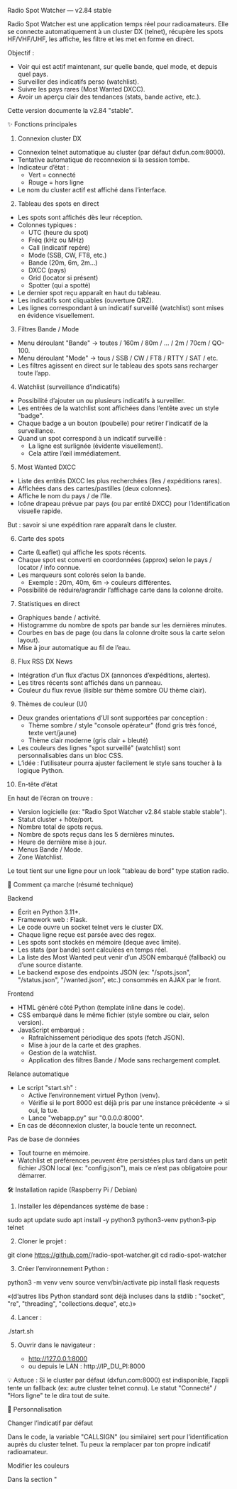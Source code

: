 Radio Spot Watcher — v2.84 stable

Radio Spot Watcher est une application temps réel pour radioamateurs.
Elle se connecte automatiquement à un cluster DX (telnet), récupère les spots HF/VHF/UHF, les affiche, les filtre et les met en forme en direct.

Objectif :

- Voir qui est actif maintenant, sur quelle bande, quel mode, et depuis quel pays.
- Surveiller des indicatifs perso (watchlist).
- Suivre les pays rares (Most Wanted DXCC).
- Avoir un aperçu clair des tendances (stats, bande active, etc.).

Cette version documente la v2.84 "stable".

✨ Fonctions principales

1. Connexion cluster DX

- Connexion telnet automatique au cluster (par défaut dxfun.com:8000).
- Tentative automatique de reconnexion si la session tombe.
- Indicateur d’état :
   - Vert = connecté
   - Rouge = hors ligne
- Le nom du cluster actif est affiché dans l’interface.

2. Tableau des spots en direct

- Les spots sont affichés dès leur réception.
- Colonnes typiques :
   - UTC (heure du spot)
   - Fréq (kHz ou MHz)
   - Call (indicatif repéré)
   - Mode (SSB, CW, FT8, etc.)
   - Bande (20m, 6m, 2m…)
   - DXCC (pays)
   - Grid (locator si présent)
   - Spotter (qui a spotté)
- Le dernier spot reçu apparaît en haut du tableau.
- Les indicatifs sont cliquables (ouverture QRZ).
- Les lignes correspondant à un indicatif surveillé (watchlist) sont mises en évidence visuellement.

3. Filtres Bande / Mode

- Menu déroulant "Bande" → toutes / 160m / 80m / … / 2m / 70cm / QO-100.
- Menu déroulant "Mode" → tous / SSB / CW / FT8 / RTTY / SAT / etc.
- Les filtres agissent en direct sur le tableau des spots sans recharger toute l’app.

4. Watchlist (surveillance d’indicatifs)

- Possibilité d’ajouter un ou plusieurs indicatifs à surveiller.
- Les entrées de la watchlist sont affichées dans l’entête avec un style "badge".
- Chaque badge a un bouton (poubelle) pour retirer l’indicatif de la surveillance.
- Quand un spot correspond à un indicatif surveillé :
   - La ligne est surlignée (évidente visuellement).
   - Cela attire l’œil immédiatement.

5. Most Wanted DXCC

- Liste des entités DXCC les plus recherchées (îles / expéditions rares).
- Affichées dans des cartes/pastilles (deux colonnes).
- Affiche le nom du pays / de l’île.
- Icône drapeau prévue par pays (ou par entité DXCC) pour l’identification visuelle rapide.

But : savoir si une expédition rare apparaît dans le cluster.

6. Carte des spots

- Carte (Leaflet) qui affiche les spots récents.
- Chaque spot est converti en coordonnées (approx) selon le pays / locator / info connue.
- Les marqueurs sont colorés selon la bande.
   - Exemple : 20m, 40m, 6m → couleurs différentes.
- Possibilité de réduire/agrandir l’affichage carte dans la colonne droite.

7. Statistiques en direct

- Graphiques bande / activité.
- Histogramme du nombre de spots par bande sur les dernières minutes.
- Courbes en bas de page (ou dans la colonne droite sous la carte selon layout).
- Mise à jour automatique au fil de l’eau.

8. Flux RSS DX News

- Intégration d’un flux d’actus DX (annonces d’expéditions, alertes).
- Les titres récents sont affichés dans un panneau.
- Couleur du flux revue (lisible sur thème sombre OU thème clair).

9. Thèmes de couleur (UI)

- Deux grandes orientations d’UI sont supportées par conception :
   - Thème sombre / style "console opérateur" (fond gris très foncé, texte vert/jaune)
   - Thème clair moderne (gris clair + bleuté)
- Les couleurs des lignes "spot surveillé" (watchlist) sont personnalisables dans un bloc CSS.
- L’idée : l’utilisateur pourra ajuster facilement le style sans toucher à la logique Python.

10. En-tête d’état

En haut de l’écran on trouve :

- Version logicielle (ex: "Radio Spot Watcher v2.84 stable stable stable").
- Statut cluster + hôte/port.
- Nombre total de spots reçus.
- Nombre de spots reçus dans les 5 dernières minutes.
- Heure de dernière mise à jour.
- Menus Bande / Mode.
- Zone Watchlist.

Le tout tient sur une ligne pour un look "tableau de bord" type station radio.

🧠 Comment ça marche (résumé technique)

Backend

- Écrit en Python 3.11+.
- Framework web : Flask.
- Le code ouvre un socket telnet vers le cluster DX.
- Chaque ligne reçue est parsée avec des regex.
- Les spots sont stockés en mémoire (deque avec limite).
- Les stats (par bande) sont calculées en temps réel.
- La liste des Most Wanted peut venir d’un JSON embarqué (fallback) ou d’une source distante.
- Le backend expose des endpoints JSON (ex: "/spots.json", "/status.json", "/wanted.json", etc.) consommés en AJAX par le front.

Frontend

- HTML généré côté Python (template inline dans le code).
- CSS embarqué dans le même fichier (style sombre ou clair, selon version).
- JavaScript embarqué :
   - Rafraîchissement périodique des spots (fetch JSON).
   - Mise à jour de la carte et des graphes.
   - Gestion de la watchlist.
   - Application des filtres Bande / Mode sans rechargement complet.

Relance automatique

- Le script "start.sh" :
   - Active l’environnement virtuel Python (venv).
   - Vérifie si le port 8000 est déjà pris par une instance précédente → si oui, la tue.
   - Lance "webapp.py" sur "0.0.0.0:8000".
- En cas de déconnexion cluster, la boucle tente un reconnect.

Pas de base de données

- Tout tourne en mémoire.
- Watchlist et préférences peuvent être persistées plus tard dans un petit fichier JSON local (ex: "config.json"), mais ce n’est pas obligatoire pour démarrer.

🛠 Installation rapide (Raspberry Pi / Debian)

1. Installer les dépendances système de base :

sudo apt update
sudo apt install -y python3 python3-venv python3-pip telnet

2. Cloner le projet :

git clone https://github.com/<ton-compte>/radio-spot-watcher.git
cd radio-spot-watcher

3. Créer l’environnement Python :

python3 -m venv venv
source venv/bin/activate
pip install flask requests

«(d’autres libs Python standard sont déjà incluses dans la stdlib : "socket", "re", "threading", "collections.deque", etc.)»

4. Lancer :

./start.sh

5. Ouvrir dans le navigateur :

   - http://127.0.0.1:8000
   - ou depuis le LAN : http://IP_DU_PI:8000

💡 Astuce :
Si le cluster par défaut (dxfun.com:8000) est indisponible, l’appli tente un fallback (ex: autre cluster telnet connu).
Le statut "Connecté" / "Hors ligne" te le dira tout de suite.

🔧 Personnalisation

Changer l’indicatif par défaut

Dans le code, la variable "CALLSIGN" (ou similaire) sert pour l’identification auprès du cluster telnet.
Tu peux la remplacer par ton propre indicatif radioamateur.

Modifier les couleurs

Dans la section "<style>" intégrée :

- ".row-watch" ou équivalent : couleur des lignes quand un call surveillé apparaît.
- ".rss-item" : couleur du flux RSS.
- Palette globale : variables CSS (par ex. "--bg", "--text", etc. dans la version thème clair).

Ajouter une entité Most Wanted

Tu peux éditer la liste interne des entités rares (pays/îles DXCC) + associer un drapeau.
Idéalement, associer :

- code entité,
- libellé humain,
- emoji / icône drapeau (ou petite image inline),
- position dans la grille.

📌 Feuille de route (roadmap)

Priorités courtes :

1. Améliorer la watchlist :
   - plus de popup moche → champ inline + bouton +
   - icône poubelle pour retirer.
2. Drapeaux visibles dans "Most Wanted DXCC".
3. Couleurs lisibles du flux RSS en thème sombre.
4. Sauvegarde de la watchlist/local prefs dans un fichier JSON.
5. Choix utilisateur de la palette de couleur (clair/sombre + accents).

Idées moyennes :

- Sélecteur manuel du cluster (liste déroulante).
- Carte : possibilité de masquer/afficher certaines bandes.
- Bouton "Compacter" l’UI pour les petits écrans.

Long terme :

- Export des spots (CSV).
- Filtre par distance (si grid dispo).
- Notifications sonores / visuelles sur nouveau spot d’un call surveillé.

📜 Licence / usage

Projet hobby radioamateur pensé par Eric F1SMV et réalisé par Chatgpt5
Utilisation personnelle OK.
Toute re-distribution publique doit citer l’auteur original du code et ne pas supprimer les mentions de version.


👋 Contact

Si tu trouves un bug, note :

- Version affichée dans l’interface (ex: v2.84 stable)
- Capture d’écran du haut de la page (barre d’état)
- Ce qui ne marche pas (ex: "Le flux RSS reste noir sur noir")

et ouvre un ticket / issue dans le repo GitHub.

73 ! 